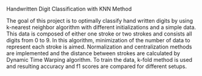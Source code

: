 
Handwritten Digit Classification with KNN Method

The goal of this project is to optimally classify hand written digits by using k-nearest neighbor algorithm with different initializations and a simple data. This data is composed of either one stroke or two strokes and consists all digits from 0 to 9. In this algorithm, minimization of the number of data to represent each stroke is aimed. Normalization and centralization methods are implemented and the distance between strokes are calculated by Dynamic Time Warping algorithm. To train the data, k-fold method is used and resulting accuracy and f1 scores are compared for different setups.
